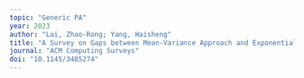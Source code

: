 ```yaml
---
topic: "Generic PA"
year: 2023
author: "Lai, Zhao-Rong; Yang, Haisheng"
title: "A Survey on Gaps between Mean-Variance Approach and Exponential Growth Rate Approach for Portfolio Optimization"
journal: "ACM Computing Surveys"
doi: "10.1145/3485274"
---
```

